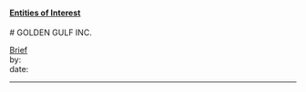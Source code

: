 #### [Entities of Interest](/list.html)
<link rel="stylesheet" type="text/css" href="../../assets/style.css">
# GOLDEN GULF INC.

[comment]: <> (Add/Remove information below as you want)
[comment]: <> (Markdown cheatsheet: https://github.com/adam-p/markdown-here/wiki/Markdown-Cheatsheet)
[Brief](Brief.md)  
by:  
date:  

---
[comment]: <> (Add your content here)